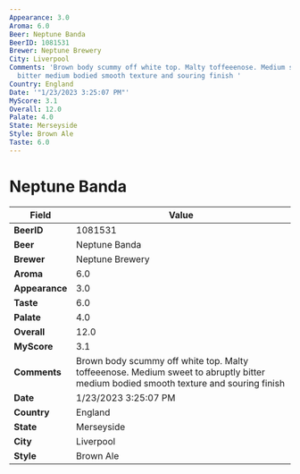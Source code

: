 ```yaml
---
Appearance: 3.0
Aroma: 6.0
Beer: Neptune Banda
BeerID: 1081531
Brewer: Neptune Brewery
City: Liverpool
Comments: 'Brown body scummy off white top. Malty toffeeenose. Medium sweet to abruptly
  bitter medium bodied smooth texture and souring finish '
Country: England
Date: '"1/23/2023 3:25:07 PM"'
MyScore: 3.1
Overall: 12.0
Palate: 4.0
State: Merseyside
Style: Brown Ale
Taste: 6.0
---
```


# Neptune Banda

| Field         | Value |
|---------------|-------|
| **BeerID** | 1081531 |
| **Beer** | Neptune Banda |
| **Brewer** | Neptune Brewery |
| **Aroma** | 6.0 |
| **Appearance** | 3.0 |
| **Taste** | 6.0 |
| **Palate** | 4.0 |
| **Overall** | 12.0 |
| **MyScore** | 3.1 |
| **Comments** | Brown body scummy off white top. Malty toffeeenose. Medium sweet to abruptly bitter medium bodied smooth texture and souring finish  |
| **Date** | 1/23/2023 3:25:07 PM |
| **Country** | England |
| **State** | Merseyside |
| **City** | Liverpool |
| **Style** | Brown Ale |
